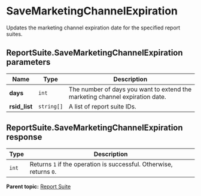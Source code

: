 # SaveMarketingChannelExpiration

Updates the marketing channel expiration date for the specified report suites.

## ReportSuite.SaveMarketingChannelExpiration parameters

|Name|Type|Description|
|----|----|-----------|
|**days** |`int` |The number of days you want to extend the marketing channel expiration date.|
|**rsid_list** |`string[]` |A list of report suite IDs.|

## ReportSuite.SaveMarketingChannelExpiration response

|Type|Description|
|----|-----------|
|`int` |Returns `1` if the operation is successful. Otherwise, returns `0`.|

**Parent topic:** [Report Suite](../../methods/report_suite/r_methods_reportsuite.md)

